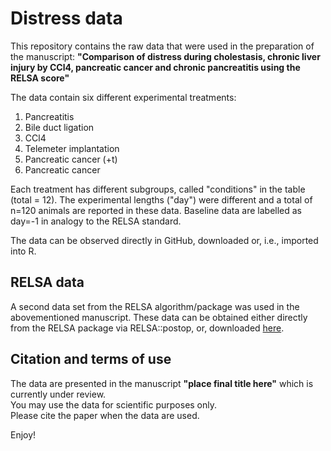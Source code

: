 # Distress data
This repository contains the raw data that were used in the preparation of the manuscript:
**"Comparison of distress during cholestasis, chronic liver injury by CCl4, pancreatic cancer and chronic pancreatitis using the RELSA score"**

The data contain six different experimental treatments:
 1. Pancreatitis
 2. Bile duct ligation
 3. CCl4
 4. Telemeter implantation
 5. Pancreatic cancer (+t)
 6. Pancreatic cancer     

Each treatment has different subgroups, called "conditions" in the table (total = 12). 
The experimental lengths ("day") were different and a total of n=120 animals are reported in these data.
Baseline data are labelled as day=-1 in analogy to the RELSA standard.

The data can be observed directly in GitHub, downloaded or, i.e., imported into R.

## RELSA data
A second data set from the RELSA algorithm/package was used in the abovementioned manuscript. These data can be obtained either directly from the RELSA package via RELSA::postop, or, downloaded [here](https://github.com/mytalbot/RELSA/blob/master/raw_data/tm_post-op.txt/).  

## Citation and terms of use
The data are presented in the manuscript **"place final title here"** which is currently under review.  
You may use the data for scientific purposes only.   
Please cite the paper when the data are used.  

Enjoy!
